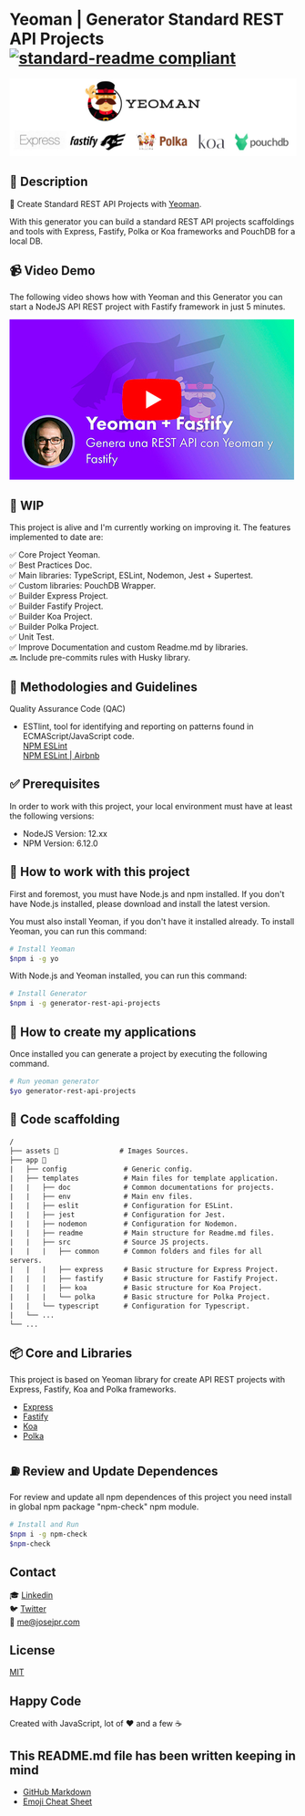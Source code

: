 # Yeoman | Generator Standard REST API Projects [![standard-readme compliant](https://img.shields.io/badge/readme%20style-standard-brightgreen.svg?style=flat-square)](https://github.com/RichardLitt/standard-readme)

![Logos](./assets/yeoman.jpg)

## 🔖 Description

🐒 Create Standard REST API Projects with [Yeoman](https://yeoman.io/?target=_blank).

With this generator you can build a standard REST API projects scaffoldings and tools with Express, Fastify, Polka or Koa frameworks and PouchDB for a local DB.

## 📹 Video Demo

The following video shows how with Yeoman and this Generator you can start a NodeJS API REST project with Fastify framework in just 5 minutes.

[![Video](./assets/video.jpg)](https://youtu.be/ykIKjfnsml4)

## 🏁 WIP

This project is alive and I'm currently working on improving it. The features implemented to date are:

✅ Core Project Yeoman. \
✅ Best Practices Doc. \
✅ Main libraries: TypeScript, ESLint, Nodemon, Jest + Supertest. \
✅ Custom libraries: PouchDB Wrapper. \
✅ Builder Express Project. \
✅ Builder Fastify Project. \
✅ Builder Koa Project. \
✅ Builder Polka Project. \
✅ Unit Test. \
✅ Improve Documentation and custom Readme.md by libraries. \
🔜 Include pre-commits rules with Husky library.

## 📌 Methodologies and Guidelines

Quality Assurance Code (QAC)

* ESTlint, tool for identifying and reporting on patterns found in ECMAScript/JavaScript code. \
  [NPM ESLint](https://www.npmjs.com/package/eslint) \
  [NPM ESLint | Airbnb](https://www.npmjs.com/package/eslint-config-airbnb)

## ✅ Prerequisites

In order to work with this project, your local environment must have at least the following versions:

* NodeJS Version: 12.xx
* NPM Version: 6.12.0

## 📐 How to work with this project

First and foremost, you must have Node.js and npm installed. If you don't have Node.js installed, please download and install the latest version.

You must also install Yeoman, if you don't have it installed already. To install Yeoman, you can run this command:

```bash
# Install Yeoman
$npm i -g yo
```

With Node.js and Yeoman installed, you can run this command:

```bash
# Install Generator
$npm i -g generator-rest-api-projects
```

## 🚀 How to create my applications

Once installed you can generate a project by executing the following command.

```bash
# Run yeoman generator
$yo generator-rest-api-projects
```

## 📂 Code scaffolding

```any
/
├── assets 🌈               # Images Sources.
├── app 🚠
|   ├── config              # Generic config.
|   ├── templates           # Main files for template application.
|   |   ├── doc             # Common documentations for projects.
|   |   ├── env             # Main env files.
|   |   ├── eslit           # Configuration for ESLint.
|   |   ├── jest            # Configuration for Jest.
|   |   ├── nodemon         # Configuration for Nodemon.
|   |   ├── readme          # Main structure for Readme.md files.
|   |   ├── src             # Source JS projects.
|   |   |   ├── common      # Common folders and files for all servers.
|   |   |   ├── express     # Basic structure for Express Project.
|   |   |   ├── fastify     # Basic structure for Fastify Project.
|   |   |   ├── koa         # Basic structure for Koa Project.
|   |   |   └── polka       # Basic structure for Polka Project.
|   |   └── typescript      # Configuration for Typescript.
|   └── ...
└── ...
```

## 📦 Core and Libraries

This project is based on Yeoman library for create API REST projects with Express, Fastify, Koa and Polka frameworks.

* [Express](https://www.npmjs.com/package/express)
* [Fastify](https://www.npmjs.com/package/fastify)
* [Koa](https://www.npmjs.com/package/koa)
* [Polka](https://www.npmjs.com/package/polka)

## ⛽️ Review and Update Dependences

For review and update all npm dependences of this project you need install in global npm package "npm-check" npm module.

```bash
# Install and Run
$npm i -g npm-check
$npm-check
```

## Contact

🎓 [Linkedin](https://www.linkedin.com/in/josejpr/) \
🐦 [Twitter](https://twitter.com/JoseJ_PR) \
📧 me@josejpr.com

## License

[MIT](LICENSE.md)

## Happy Code

Created with JavaScript, lot of ❤️ and a few ☕️

## This README.md file has been written keeping in mind

* [GitHub Markdown](https://guides.github.com/features/mastering-markdown/)
* [Emoji Cheat Sheet](https://www.webfx.com/tools/emoji-cheat-sheet/)
